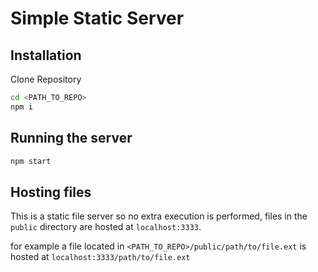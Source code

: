 # Simple Static Server

## Installation

Clone Repository

```sh
cd <PATH_TO_REPO>
npm i
```

## Running the server

```sh
npm start
```

## Hosting files

This is a static file server so no extra execution is performed, files in the `public` directory are hosted at `localhost:3333`.

for example a file located in `<PATH_TO_REPO>/public/path/to/file.ext` is hosted at `localhost:3333/path/to/file.ext`
